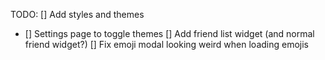 TODO:
[] Add styles and themes
- [] Settings page to toggle themes
[] Add friend list widget (and normal friend widget?)
[] Fix emoji modal looking weird when loading emojis
